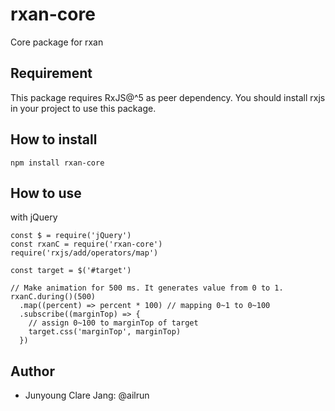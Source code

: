 # rxan-core

Core package for rxan

## Requirement

This package requires RxJS@^5 as peer dependency. You should install rxjs in your project to use this package.

## How to install

```
npm install rxan-core
```

## How to use

with jQuery

```
const $ = require('jQuery')
const rxanC = require('rxan-core')
require('rxjs/add/operators/map')

const target = $('#target')

// Make animation for 500 ms. It generates value from 0 to 1.
rxanC.during()(500)
  .map((percent) => percent * 100) // mapping 0~1 to 0~100
  .subscribe((marginTop) => {
    // assign 0~100 to marginTop of target
    target.css('marginTop', marginTop)
  })
```

## Author

- Junyoung Clare Jang: @ailrun
